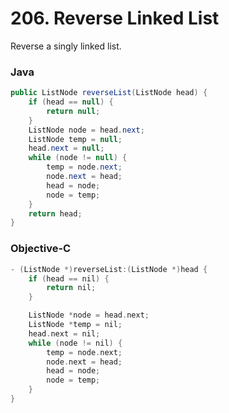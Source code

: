 # 206. Reverse Linked List

Reverse a singly linked list.

### Java

```java
public ListNode reverseList(ListNode head) {
    if (head == null) {
        return null;
    }
    ListNode node = head.next;
    ListNode temp = null;
    head.next = null;
    while (node != null) {
        temp = node.next;
        node.next = head;
        head = node;
        node = temp;
    }
    return head;
}
```


### Objective-C

```objective-c
- (ListNode *)reverseList:(ListNode *)head {
    if (head == nil) {
        return nil;
    }

    ListNode *node = head.next;
    ListNode *temp = nil;
    head.next = nil;
    while (node != nil) {
        temp = node.next;
        node.next = head;
        head = node;
        node = temp;
    }
}
```
